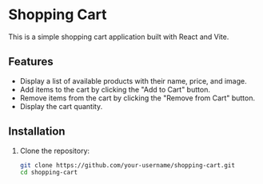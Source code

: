 # Shopping Cart

This is a simple shopping cart application built with React and Vite.

## Features

- Display a list of available products with their name, price, and image.
- Add items to the cart by clicking the "Add to Cart" button.
- Remove items from the cart by clicking the "Remove from Cart" button.
- Display the cart quantity.

## Installation

1. Clone the repository:
   ```sh
   git clone https://github.com/your-username/shopping-cart.git
   cd shopping-cart
